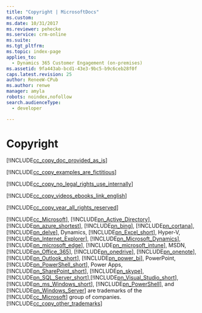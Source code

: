 ```yaml
---
title: "Copyright | MicrosoftDocs"
ms.custom: 
ms.date: 10/31/2017
ms.reviewer: pehecke
ms.service: crm-online
ms.suite: 
ms.tgt_pltfrm: 
ms.topic: index-page 
applies_to: 
  - Dynamics 365 Customer Engagement (on-premises)
ms.assetid: 9fa443ab-bcd1-43e3-9bc5-b9c6ceb28f0f
caps.latest.revision: 25
author: ReneeW-CPub
ms.author: renwe
manager: amyla
robots: noindex,nofollow
search.audienceType: 
  - developer

---
```

# Copyright

[!INCLUDE[cc_copy_doc_provided_as_is](../includes/cc-copy-doc-provided-as-is.md)]  
  
[!INCLUDE[cc_copy_examples_are_fictitious](../includes/cc-copy-examples-are-fictitious.md)]
  
 [!INCLUDE[cc_copy_no_legal_rights_use_internally](../includes/cc-copy-no-legal-rights-use-internally.md)]
  
 [!INCLUDE[cc_copy_videos_ebooks_link_english](../includes/cc-copy-videos-ebooks-link-english.md)]
  
 [!INCLUDE[cc_copy_year_all_rights_reserved](../includes/cc-copy-year-all-rights-reserved.md)]
  
 [!INCLUDE[cc_Microsoft](../includes/cc-microsoft.md)], [!INCLUDE[pn_Active_Directory](../includes/pn-active-directory.md)], [!INCLUDE[pn_azure_shortest](../includes/pn-azure-shortest.md)], [!INCLUDE[pn_bing](../includes/pn-bing.md)], [!INCLUDE[pn_cortana](../includes/pn-cortana.md)], [!INCLUDE[pn_delve](../includes/pn-delve.md)], Dynamics, [!INCLUDE[pn_Excel_short](../includes/pn-excel-short.md)], Hyper-V, [!INCLUDE[pn_Internet_Explorer](../includes/pn-internet-explorer.md)], [!INCLUDE[pn_Microsoft_Dynamics](../includes/pn-microsoft-dynamics.md)], [!INCLUDE[pn_microsoft_edge](../includes/pn-microsoft-edge.md)], [!INCLUDE[pn_microsoft_intune](../includes/pn-microsoft-intune.md)], MSDN, [!INCLUDE[pn_Office_365](../includes/pn-office-365.md)], [!INCLUDE[pn_onedrive](../includes/pn-onedrive.md)], [!INCLUDE[pn_onenote](../includes/pn-onenote.md)], [!INCLUDE[pn_Outlook_short](../includes/pn-outlook-short.md)], [!INCLUDE[pn_power_bi](../includes/pn-power-bi.md)], PowerPoint, [!INCLUDE[pn_PowerShell_short](../includes/pn-powershell-short.md)], Power Apps, [!INCLUDE[pn_SharePoint_short](../includes/pn-sharepoint-short.md)], [!INCLUDE[pn_skype](../includes/pn-skype.md)], [!INCLUDE[pn_SQL_Server_short](../includes/pn-sql-server-short.md)],[!INCLUDE[pn_Visual_Studio_short](../includes/pn-visual-studio-short.md)], [!INCLUDE[pn_ms_Windows_short](../includes/pn-ms-windows-short.md)], [!INCLUDE[pn_PowerShell](../includes/pn-powershell.md)], and [!INCLUDE[pn_Windows_Server](../includes/pn-windows-server.md)] are trademarks of the [!INCLUDE[cc_Microsoft](../includes/cc-microsoft.md)] group of companies. [!INCLUDE[cc_copy_other_trademarks](../includes/cc-copy-other-trademarks.md)]
